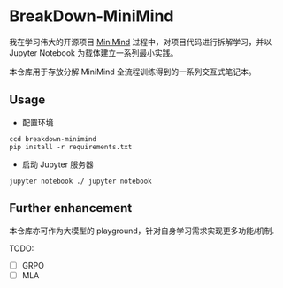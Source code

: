 # BreakDown-MiniMind

我在学习伟大的开源项目 [MiniMind](https://github.com/jingyaogong/minimind) 过程中，对项目代码进行拆解学习，并以 Jupyter Notebook 为载体建立一系列最小实践。

本仓库用于存放分解 MiniMind 全流程训练得到的一系列交互式笔记本。

## Usage

- 配置环境

```
ccd breakdown-minimind
pip install -r requirements.txt
```

- 启动 Jupyter 服务器

```
jupyter notebook ./ jupyter notebook
```

## Further enhancement

本仓库亦可作为大模型的 playground，针对自身学习需求实现更多功能/机制.

TODO:

- [ ] GRPO
- [ ] MLA